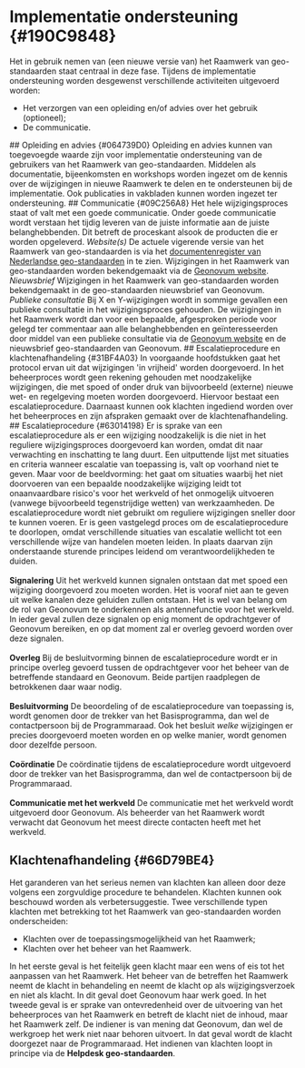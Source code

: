 # Implementatie ondersteuning {#190C9848}
Het in gebruik nemen van (een nieuwe versie van) het Raamwerk van geo-standaarden staat centraal in deze fase. Tijdens de implementatie ondersteuning worden desgewenst verschillende activiteiten uitgevoerd worden:
<ul><li>Het verzorgen van een opleiding en/of advies over het gebruik (optioneel);</li>
<li>De communicatie.</li>
</ul>
## Opleiding en advies {#064739D0}
Opleiding en advies kunnen van toegevoegde waarde zijn voor implementatie ondersteuning van de gebruikers van het Raamwerk van geo-standaarden. Middelen als documentatie, bijeenkomsten en workshops worden ingezet om de kennis over de wijzigingen in nieuwe Raamwerk te delen en te ondersteunen bij de implementatie. Ook publicaties in vakbladen kunnen worden ingezet ter ondersteuning.
## Communicatie {#09C256A8}
Het hele wijzigingsproces staat of valt met een goede communicatie. Onder goede communicatie wordt verstaan het tijdig leveren van de juiste informatie aan de juiste belanghebbenden. Dit betreft de proceskant alsook de producten die er worden opgeleverd.
<i>Website(s)</i>
De actuele vigerende versie van het Raamwerk van geo-standaarden is via het <a href='https://docs.geostandaarden.nl/rwgs/rw/' target='_blank'>documentenregister van Nederlandse geo-standaarden</a> in te zien.
Wijzigingen in het Raamwerk van geo-standaarden worden bekendgemaakt via de <a href='https://www.geonovum.nl/geo-standaarden/raamwerk-geo-standaarden' target='_blank'>Geonovum website</a>.
<i>Nieuwsbrief</i>
Wijzigingen in het Raamwerk van geo-standaarden worden bekendgemaakt in de geo-standaarden nieuwsbrief van Geonovum.
<i>Publieke consultatie</i>
Bij X en Y-wijzigingen wordt in sommige gevallen een publieke consultatie in het wijzigingsproces gehouden. De wijzigingen in het Raamwerk wordt dan voor een bepaalde, afgesproken periode voor gelegd ter commentaar aan alle belanghebbenden en geïnteresseerden door middel van een publieke consultatie via de <a href='https://www.geonovum.nl/geo-standaarden/raamwerk-geo-standaarden' target='_blank'>Geonovum website</a> en de nieuwsbrief geo-standaarden van Geonovum.
## Escalatieprocedure en klachtenafhandeling {#31BF4A03}
In voorgaande hoofdstukken gaat het protocol ervan uit dat wijzigingen 'in vrijheid' worden doorgevoerd. In het beheerproces wordt geen rekening gehouden met noodzakelijke wijzigingen, die met spoed of onder druk van bijvoorbeeld (externe) nieuwe wet- en regelgeving moeten worden doorgevoerd. Hiervoor bestaat een escalatieprocedure. Daarnaast kunnen ook klachten ingediend worden over het beheerproces en zijn afspraken gemaakt over de klachtenafhandeling.
## Escalatieprocedure {#63014198}
Er is sprake van een escalatieprocedure als er een wijziging noodzakelijk is die niet in het reguliere wijzigingsproces doorgevoerd kan worden, omdat dit naar verwachting en inschatting te lang duurt. Een uitputtende lijst met situaties en criteria wanneer escalatie van toepassing is, valt op voorhand niet te geven. Maar voor de beeldvorming: het gaat om situaties waarbij het niet doorvoeren van een bepaalde noodzakelijke wijziging leidt tot onaanvaardbare risico's voor het werkveld of het onmogelijk uitvoeren (vanwege bijvoorbeeld tegenstrijdige wetten) van werkzaamheden.
De escalatieprocedure wordt niet gebruikt om reguliere wijzigingen sneller door te kunnen voeren. Er is geen vastgelegd proces om de escalatieprocedure te doorlopen, omdat verschillende situaties van escalatie wellicht tot een verschillende wijze van handelen moeten leiden. In plaats daarvan zijn onderstaande sturende principes leidend om verantwoordelijkheden te duiden.
<br/>
<br/>
<b>Signalering</b>
Uit het werkveld kunnen signalen ontstaan dat met spoed een wijziging doorgevoerd zou moeten worden. Het is vooraf niet aan te geven uit welke kanalen deze geluiden zullen ontstaan. Het is wel van belang om de rol van Geonovum te onderkennen als antennefunctie voor het werkveld. In ieder geval zullen deze signalen op enig moment de opdrachtgever of Geonovum bereiken, en op dat moment zal er overleg gevoerd worden over deze signalen.
<br/>
<br/>
<b>Overleg</b>
Bij de besluitvorming binnen de escalatieprocedure wordt er in principe overleg gevoerd tussen de opdrachtgever voor het beheer van de betreffende standaard en Geonovum. Beide partijen raadplegen de betrokkenen daar waar nodig.
<br/>
<br/>
<b>Besluitvorming</b>
De beoordeling of de escalatieprocedure van toepassing is, wordt genomen door de trekker van het Basisprogramma, dan wel de contactpersoon bij de Programmaraad. Ook het besluit <i>welke </i>wijzigingen er precies doorgevoerd moeten worden en op welke manier, wordt genomen door dezelfde persoon.
<br/>
<br/>
<b>Coördinatie</b>
De coördinatie tijdens de escalatieprocedure wordt uitgevoerd door de trekker van het Basisprogramma, dan wel de contactpersoon bij de Programmaraad.
<br/>
<br/>
<b>Communicatie met het werkveld</b>
De communicatie met het werkveld wordt uitgevoerd door Geonovum. Als beheerder van het Raamwerk wordt verwacht dat Geonovum het meest directe contacten heeft met het werkveld.

## Klachtenafhandeling {#66D79BE4}

Het garanderen van het serieus nemen van klachten kan alleen door deze volgens een zorgvuldige procedure te behandelen. Klachten kunnen ook beschouwd worden als verbetersuggestie. Twee verschillende typen klachten met betrekking tot het Raamwerk van geo-standaarden worden onderscheiden:
<ul><li>Klachten over de toepassingsmogelijkheid van het Raamwerk;</li>
<li>Klachten over het beheer van het Raamwerk.</li>
</ul>
In het eerste geval is het feitelijk geen klacht maar een wens of eis tot het aanpassen van het Raamwerk. Het beheer van de betreffen het Raamwerk neemt de klacht in behandeling en neemt de klacht op als wijzigingsverzoek en niet als klacht. In dit geval doet Geonovum haar werk goed. 
In het tweede geval is er sprake van ontevredenheid over de uitvoering van het beheerproces van het Raamwerk en betreft de klacht niet de inhoud, maar het Raamwerk zelf. De indiener is van mening dat Geonovum, dan wel de werkgroep het werk niet naar behoren uitvoert. In dat geval wordt de klacht doorgezet naar de Programmaraad.
Het indienen van klachten loopt in principe via de <b>Helpdesk geo-standaarden</b>. 